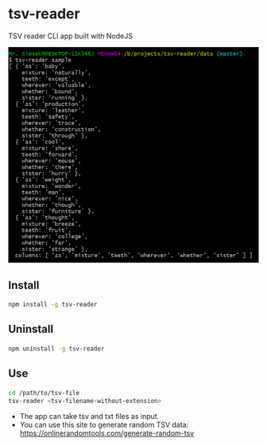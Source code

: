 # tsv-reader

TSV reader CLI app built with NodeJS

![Sample Output with tsv-reader](https://raw.githubusercontent.com/MrSimsek/tsv-reader/master/data/output.png)

## Install

```sh
npm install -g tsv-reader
```

## Uninstall

```sh
npm uninstall -g tsv-reader
```

## Use

```sh
cd /path/to/tsv-file
tsv-reader <tsv-filename-without-extension>
```

* The app can take tsv and txt files as input.
* You can use this site to generate random TSV data: <https://onlinerandomtools.com/generate-random-tsv>

